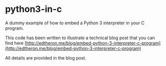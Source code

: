 # python3-in-c
A dummy example of how to embed a Python 3 interpreter in your C program.

This code has been written to illustrate a technical blog post that you can find here [http://edtheron.me/blog/embed-python-3-interpreter-c-program](http://edtheron.me/blog/embed-python-3-interpreter-c-program)

All details are provided in the blog post.

